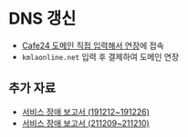 # DNS 갱신

* [Cafe24 도메인 직접 입력해서 연장](https://www.cafe24.com/?controller=domain_renew)에 접속
* `kmlaonline.net` 입력 후 결제하여 도메인 연장

## 추가 자료
* [서비스 장애 보고서 (191212~191226)](https://github.com/kmladotnet/kmlaonline/wiki/%EC%84%9C%EB%B9%84%EC%8A%A4-%EC%9E%A5%EC%95%A0-%EB%B3%B4%EA%B3%A0%EC%84%9C-(191212~191226))
* [서비스 장애 보고서 (211209~211210)](https://github.com/kmladotnet/kmlaonline/wiki/%EC%84%9C%EB%B9%84%EC%8A%A4-%EC%9E%A5%EC%95%A0-%EB%B3%B4%EA%B3%A0%EC%84%9C-(211209~211210))
